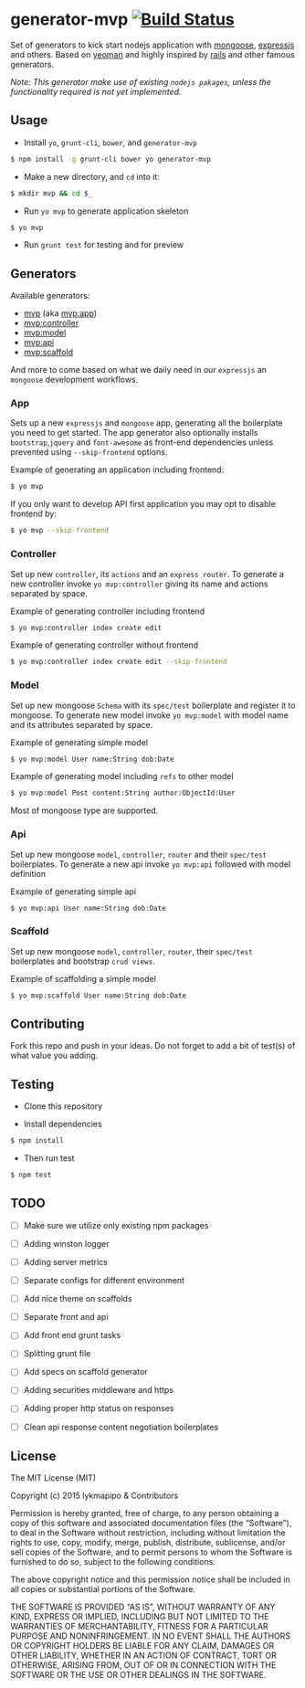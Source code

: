# generator-mvp [![Build Status](https://secure.travis-ci.org/lykmapipo/generator-mvp.png?branch=master)](https://travis-ci.org/lykmapipo/generator-mvp)

Set of generators to kick start nodejs application with [mongoose](https://github.com/Automattic/mongoose), [expressjs](https://github.com/strongloop/express/) and others. Based on [yeoman](https://github.com/yeoman/yeoman) and highly inspired by [rails](https://github.com/rails/rails) and other famous generators.

*Note: This generator make use of existing `nodejs pakages`, unless the functionality required is not yet implemented.*

## Usage

- Install `yo`, `grunt-cli`, `bower`, and `generator-mvp`

```bash
$ npm install -g grunt-cli bower yo generator-mvp
```

- Make a new directory, and `cd` into it:

```bash
$ mkdir mvp && cd $_
```

- Run `yo mvp` to generate application skeleton

```bash
$ yo mvp
```

- Run `grunt test` for testing and for preview

## Generators

Available generators:

* [mvp](#app) (aka [mvp:app](#app))
* [mvp:controller](#controller)
* [mvp:model](#model)
* [mvp:api](#api)
* [mvp:scaffold](#scaffold)

And more to come based on what we daily need in our `expressjs` an `mongoose` development workflows.

### App
Sets up a new  `expressjs` and `mongoose` app, generating all the boilerplate you need to get started. The app generator also optionally installs `bootstrap`,`jquery` and `font-awesome` as front-end dependencies unless prevented using `--skip-frontend` options.

Example of generating an application including frontend: 
```bash
$ yo mvp
```

If you only want to develop API first application you may opt to disable frontend by:
```bash
$ yo mvp --skip-frontend
```

### Controller
Set up new `controller`, its `actions` and an `express router`. To generate a new controller invoke `yo mvp:controller` giving its name and actions separated by space.

Example of generating controller including frontend
```bash
$ yo mvp:controller index create edit
``` 

Example of generating controller without frontend
```bash
$ yo mvp:controller index create edit --skip-frontend
``` 

### Model
Set up new mongoose `Schema` with its `spec/test` boilerplate and register it to mongoose. To generate new model invoke `yo mvp:model` with model name and its attributes separated by space.

Example of generating simple model
```bash
$ yo mvp:model User name:String dob:Date
```

Example of generating model including `refs` to other model
```bash
$ yo mvp:model Post content:String author:ObjectId:User 
```
Most of mongoose type are supported.

### Api
Set up new mongoose `model`, `controller`, `router` and their `spec/test` boilerplates. To generate a new api invoke `yo mvp:api` followed with model definition

Example of generating simple api
```bash
$ yo mvp:api User name:String dob:Date
```

### Scaffold
Set up new mongoose `model`, `controller`, `router`, their `spec/test` boilerplates and bootstrap `crud views`.

Example of scaffolding a simple model
```bash
$ yo mvp:scaffold User name:String dob:Date
```

## Contributing
Fork this repo and push in your ideas. Do not forget to add a bit of test(s) of what value you adding.


## Testing
- Clone this repository

- Install dependencies
```bash
$ npm install
```

- Then run test
```bash
$ npm test
```

## TODO
- [ ] Make sure we utilize only existing npm packages
- [ ] Adding winston logger
- [ ] Adding server metrics
- [ ] Separate configs for different environment
- [ ] Add nice theme on scaffolds
- [ ] Separate front and api
- [ ] Add front end  grunt tasks
- [ ] Splitting grunt file
- [ ] Add specs on scaffold generator
- [ ] Adding securities middleware and https
- [ ] Adding proper http status on responses
- [ ] Clean api response content negotiation boilerplates


## License

The MIT License (MIT)

Copyright (c) 2015 lykmapipo & Contributors

Permission is hereby granted, free of charge, to any person obtaining a copy of this software and associated documentation files (the “Software”), to deal in the Software without restriction, including without limitation the rights to use, copy, modify, merge, publish, distribute, sublicense, and/or sell copies of the Software, and to permit persons to whom the Software is furnished to do so, subject to the following conditions:

The above copyright notice and this permission notice shall be included in all copies or substantial portions of the Software.

THE SOFTWARE IS PROVIDED “AS IS”, WITHOUT WARRANTY OF ANY KIND, EXPRESS OR IMPLIED, INCLUDING BUT NOT LIMITED TO THE WARRANTIES OF MERCHANTABILITY, FITNESS FOR A PARTICULAR PURPOSE AND NONINFRINGEMENT. IN NO EVENT SHALL THE AUTHORS OR COPYRIGHT HOLDERS BE LIABLE FOR ANY CLAIM, DAMAGES OR OTHER LIABILITY, WHETHER IN AN ACTION OF CONTRACT, TORT OR OTHERWISE, ARISING FROM, OUT OF OR IN CONNECTION WITH THE SOFTWARE OR THE USE OR OTHER DEALINGS IN THE SOFTWARE. 
